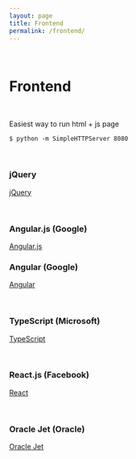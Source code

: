 ```yaml
---
layout: page
title: Frontend
permalink: /frontend/
---
```


<br/>

# Frontend

<br/>

Easiest way to run html + js page

    $ python -m SimpleHTTPServer 8080

<br/>

### jQuery

[jQuery](/frontend/jquery/)


<br/>

### Angular.js (Google)

[Angular.js](/frontend/angularjs/)


### Angular (Google)

[Angular](/frontend/angular/)

<br/>

### TypeScript (Microsoft)

[TypeScript](/frontend/typescript/)


<br/>

### React.js (Facebook)

[React](/frontend/react/)


<br/>

### Oracle Jet (Oracle)

[Oracle Jet](http://oracle-jet.com/)
